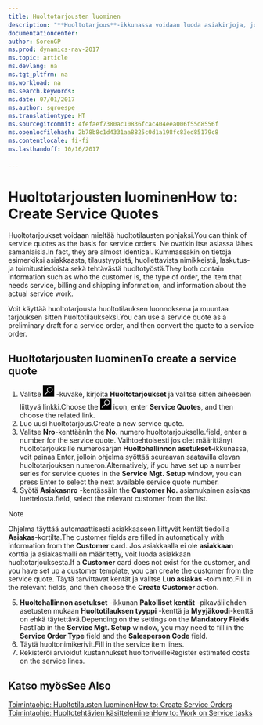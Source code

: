 ```yaml
---
title: Huoltotarjousten luominen
description: "**Huoltotarjous**-ikkunassa voidaan luoda asiakirjoja, joihin annetaan tiedot asiakkaan pyynnöstä tehtävästä huoltonimikkeiden huollosta (korjauksesta tai ylläpidosta). Voit käyttää alustavana huoltotilauksen suunnitelmana huoltotarjousta ja muuntaa tarjouksen sitten huoltotilaukseksi."
documentationcenter: 
author: SorenGP
ms.prod: dynamics-nav-2017
ms.topic: article
ms.devlang: na
ms.tgt_pltfrm: na
ms.workload: na
ms.search.keywords: 
ms.date: 07/01/2017
ms.author: sgroespe
ms.translationtype: HT
ms.sourcegitcommit: 4fefaef7380ac10836fcac404eea006f55d8556f
ms.openlocfilehash: 2b78b8c1d4331aa8825c0d1a198fc83ed85179c8
ms.contentlocale: fi-fi
ms.lasthandoff: 10/16/2017

---
```

# <a name="how-to-create-service-quotes"></a><span data-ttu-id="37f74-104">Huoltotarjousten luominen</span><span class="sxs-lookup"><span data-stu-id="37f74-104">How to: Create Service Quotes</span></span>
<span data-ttu-id="37f74-105">Huoltotarjoukset voidaan mieltää huoltotilausten pohjaksi.</span><span class="sxs-lookup"><span data-stu-id="37f74-105">You can think of service quotes as the basis for service orders.</span></span> <span data-ttu-id="37f74-106">Ne ovatkin itse asiassa lähes samanlaisia.</span><span class="sxs-lookup"><span data-stu-id="37f74-106">In fact, they are almost identical.</span></span> <span data-ttu-id="37f74-107">Kummassakin on tietoja esimerkiksi asiakkaasta, tilaustyypistä, huollettavista nimikkeistä, laskutus- ja toimitustiedoista sekä tehtävästä huoltotyöstä.</span><span class="sxs-lookup"><span data-stu-id="37f74-107">They both contain information such as who the customer is, the type of order, the item that needs service, billing and shipping information, and information about the actual service work.</span></span>
 
<span data-ttu-id="37f74-108">Voit käyttää huoltotarjousta huoltotilauksen luonnoksena ja muuntaa tarjouksen sitten huoltotilaukseksi.</span><span class="sxs-lookup"><span data-stu-id="37f74-108">You can use a service quote as a preliminary draft for a service order, and then convert the quote to a service order.</span></span>  
  
## <a name="to-create-a-service-quote"></a><span data-ttu-id="37f74-109">Huoltotarjousten luominen</span><span class="sxs-lookup"><span data-stu-id="37f74-109">To create a service quote</span></span>  
1. <span data-ttu-id="37f74-110">Valitse ![Etsi sivu tai raportti](media/ui-search/search_small.png "Etsi sivu tai raportti -kuvake") -kuvake, kirjoita **Huoltotarjoukset** ja valitse sitten aiheeseen liittyvä linkki.</span><span class="sxs-lookup"><span data-stu-id="37f74-110">Choose the ![Search for Page or Report](media/ui-search/search_small.png "Search for Page or Report icon") icon, enter **Service Quotes**, and then choose the related link.</span></span>  
2. <span data-ttu-id="37f74-111">Luo uusi huoltotarjous.</span><span class="sxs-lookup"><span data-stu-id="37f74-111">Create a new service quote.</span></span>  
3. <span data-ttu-id="37f74-112">Valitse **Nro**-kenttään</span><span class="sxs-lookup"><span data-stu-id="37f74-112">In the **No.**</span></span> <span data-ttu-id="37f74-113">numero huoltotarjoukselle.</span><span class="sxs-lookup"><span data-stu-id="37f74-113">field, enter a number for the service quote.</span></span> <span data-ttu-id="37f74-114">Vaihtoehtoisesti jos olet määrittänyt huoltotarjouksille numerosarjan **Huoltohallinnon asetukset**-ikkunassa, voit painaa Enter, jolloin ohjelma syöttää seuraavan saatavilla olevan huoltotarjouksen numeron.</span><span class="sxs-lookup"><span data-stu-id="37f74-114">Alternatively, if you have set up a number series for service quotes in the **Service Mgt. Setup** window, you can press Enter to select the next available service quote number.</span></span>  
4. <span data-ttu-id="37f74-115">Syötä **Asiakasnro** -kentässä</span><span class="sxs-lookup"><span data-stu-id="37f74-115">In the **Customer No.**</span></span>  <span data-ttu-id="37f74-116">asiamukainen asiakas luettelosta.</span><span class="sxs-lookup"><span data-stu-id="37f74-116">field, select the relevant customer from the list.</span></span>  

  > [!Note]  
  >  <span data-ttu-id="37f74-117">Ohjelma täyttää automaattisesti asiakkaaseen liittyvät kentät tiedoilla **Asiakas**-kortilta.</span><span class="sxs-lookup"><span data-stu-id="37f74-117">The customer fields are filled in automatically with information from the **Customer** card.</span></span> <span data-ttu-id="37f74-118">Jos asiakkaalla ei ole **asiakkaan** korttia ja asiakasmalli on määritetty, voit luoda asiakkaan huoltotarjouksesta.</span><span class="sxs-lookup"><span data-stu-id="37f74-118">If a **Customer** card does not exist for the customer, and you have set up a customer template, you can create the customer from the service quote.</span></span> <span data-ttu-id="37f74-119">Täytä tarvittavat kentät ja valitse **Luo asiakas** -toiminto.</span><span class="sxs-lookup"><span data-stu-id="37f74-119">Fill in the relevant fields, and then choose the **Create Customer** action.</span></span>  
  
5. <span data-ttu-id="37f74-120">**Huoltohallinnon asetukset** -ikkunan **Pakolliset kentät** -pikavälilehden asetusten mukaan **Huoltotilauksen tyyppi** -kenttä ja **Myyjäkoodi**-kenttä on ehkä täytettävä.</span><span class="sxs-lookup"><span data-stu-id="37f74-120">Depending on the settings on the **Mandatory Fields** FastTab in the **Service Mgt. Setup** window, you may need to fill in the **Service Order Type** field and the **Salesperson Code** field.</span></span>  
6. <span data-ttu-id="37f74-121">Täytä huoltonimikerivit.</span><span class="sxs-lookup"><span data-stu-id="37f74-121">Fill in the service item lines.</span></span>  
7. <span data-ttu-id="37f74-122">Rekisteröi arvioidut kustannukset huoltoriveille</span><span class="sxs-lookup"><span data-stu-id="37f74-122">Register estimated costs on the service lines.</span></span>  
  
## <a name="see-also"></a><span data-ttu-id="37f74-123">Katso myös</span><span class="sxs-lookup"><span data-stu-id="37f74-123">See Also</span></span>  
[<span data-ttu-id="37f74-124">Toimintaohje: Huoltotilausten luominen</span><span class="sxs-lookup"><span data-stu-id="37f74-124">How to: Create Service Orders</span></span>](service-how-to-create-service-orders.md)  
[<span data-ttu-id="37f74-125">Toimintaohje: Huoltotehtävien käsitteleminen</span><span class="sxs-lookup"><span data-stu-id="37f74-125">How to: Work on Service tasks</span></span>](service-how-to-work-on-service-tasks.md)  

 
